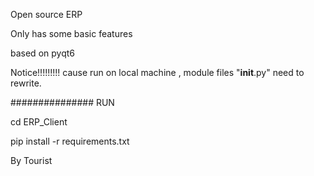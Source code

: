 Open source ERP

Only has some basic features

based on pyqt6


Notice!!!!!!!!!
cause run on local machine , module files "__init__.py" need to rewrite.



############### RUN
        
cd ERP_Client
                            
pip install -r requirements.txt









By Tourist
